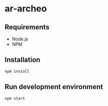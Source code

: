 # ar-archeo

## Requirements
* Node.js
* NPM

## Installation
```bash
npm install
```

## Run development environment
```bash
npm start
```